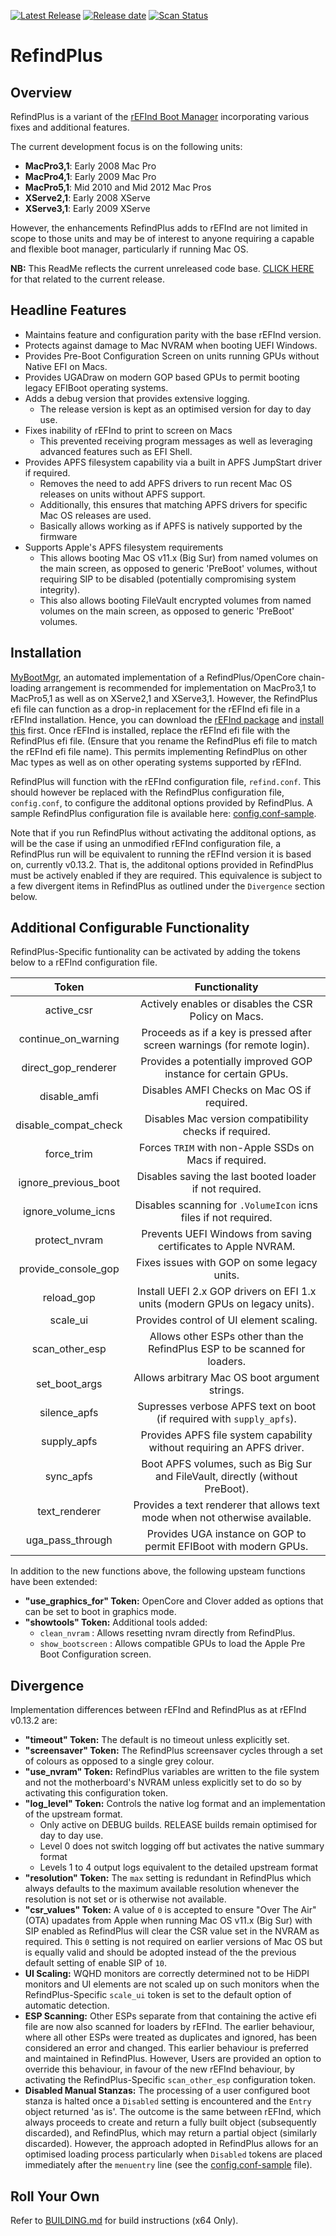 [![Latest Release](https://img.shields.io/github/release/dakanji/RefindPlus.svg?flat=1&label=current)](https://github.com/dakanji/RefindPlus/releases) [![Release date](https://img.shields.io/github/release-date/dakanji/RefindPlus.svg?flat=1&color=informational&label=when)](https://github.com/dakanji/RefindPlus/releases) [![Scan Status](https://scan.coverity.com/projects/22695/badge.svg?flat=1)](https://scan.coverity.com/projects/22695)

# RefindPlus
## Overview
RefindPlus is a variant of the [rEFInd Boot Manager](https://www.rodsbooks.com/refind) incorporating various fixes and additional features.

The current development focus is on the following units:
- **MacPro3,1**: Early 2008 Mac Pro
- **MacPro4,1**: Early 2009 Mac Pro
- **MacPro5,1**: Mid 2010 and Mid 2012 Mac Pros
- **XServe2,1**: Early 2008 XServe
- **XServe3,1**: Early 2009 XServe

However, the enhancements RefindPlus adds to rEFInd are not limited in scope to those units and may be of interest to anyone requiring a capable and flexible boot manager, particularly if running Mac OS.

**NB:** This ReadMe reflects the current unreleased code base. [CLICK HERE](https://github.com/dakanji/RefindPlus/blob/GOPFix/README-Released.md) for that related to the current release.

## Headline Features
- Maintains feature and configuration parity with the base rEFInd version.
- Protects against damage to Mac NVRAM when booting UEFI Windows.
- Provides Pre-Boot Configuration Screen on units running GPUs without Native EFI on Macs.
- Provides UGADraw on modern GOP based GPUs to permit booting legacy EFIBoot operating systems.
- Adds a debug version that provides extensive logging.
  * The release version is kept as an optimised version for day to day use.
- Fixes inability of rEFInd to print to screen on Macs
  * This prevented receiving program messages as well as leveraging advanced features such as EFI Shell.
- Provides APFS filesystem capability via a built in APFS JumpStart driver if required.
  * Removes the need to add APFS drivers to run recent Mac OS releases on units without APFS support.
  * Additionally, this ensures that matching APFS drivers for specific Mac OS releases are used.
  * Basically allows working as if APFS is natively supported by the firmware
- Supports Apple's APFS filesystem requirements
  * This allows booting Mac OS v11.x (Big Sur) from named volumes on the main screen, as opposed to generic 'PreBoot' volumes, without requiring SIP to be disabled (potentially compromising system integrity).
  * This also allows booting FileVault encrypted volumes from named volumes on the main screen, as opposed to generic 'PreBoot' volumes.

## Installation
[MyBootMgr](https://www.dakanji.com/creations/index.html), an automated implementation of a RefindPlus/OpenCore chain-loading arrangement is recommended for implementation on MacPro3,1 to MacPro5,1 as well as on XServe2,1 and XServe3,1. However, the RefindPlus efi file can function as a drop-in replacement for the rEFInd efi file in a rEFInd installation. Hence, you can download the [rEFInd package](https://www.rodsbooks.com/refind/getting.html) and [install this](https://www.rodsbooks.com/refind/installing.html) first. Once rEFInd is installed, replace the rEFInd efi file with the RefindPlus efi file. (Ensure that you rename the RefindPlus efi file to match the rEFInd efi file name). This permits implementing RefindPlus on other Mac types as well as on other operating systems supported by rEFInd.

RefindPlus will function with the rEFInd configuration file, `refind.conf`. This should however be replaced with the RefindPlus configuration file, `config.conf`, to configure the additonal options provided by RefindPlus. A sample RefindPlus configuration file is available here: [config.conf-sample](https://github.com/dakanji/RefindPlus/blob/GOPFix/config.conf-sample).

Note that if you run RefindPlus without activating the additonal  options, as will be the case if using an unmodified rEFInd configuration file, a RefindPlus run will be equivalent to running the rEFInd version it is based on, currently v0.13.2. That is, the additonal options provided in RefindPlus must be actively enabled if they are required. This equivalence is subject to a few divergent items in RefindPlus as outlined under the `Divergence` section below.

## Additional Configurable Functionality
RefindPlus-Specific funtionality can be activated by adding the tokens below to a rEFInd configuration file.

Token | Functionality
:----: | :----:
active_csr            |Actively enables or disables the CSR Policy on Macs.
continue_on_warning   |Proceeds as if a key is pressed after screen warnings (for remote login).
direct_gop_renderer   |Provides a potentially improved GOP instance for certain GPUs.
disable_amfi          |Disables AMFI Checks on Mac OS if required.
disable_compat_check  |Disables Mac version compatibility checks if required.
force_trim            |Forces `TRIM` with non-Apple SSDs on Macs if required.
ignore_previous_boot  |Disables saving the last booted loader if not required.
ignore_volume_icns    |Disables scanning for `.VolumeIcon` icns files if not required.
protect_nvram         |Prevents UEFI Windows from saving certificates to Apple NVRAM.
provide_console_gop   |Fixes issues with GOP on some legacy units.
reload_gop            |Install UEFI 2.x GOP drivers on EFI 1.x units (modern GPUs on legacy units).
scale_ui              |Provides control of UI element scaling.
scan_other_esp        |Allows other ESPs other than the RefindPlus ESP to be scanned for loaders.
set_boot_args         |Allows arbitrary Mac OS boot argument strings.
silence_apfs          |Supresses verbose APFS text on boot (if required with `supply_apfs`).
supply_apfs           |Provides APFS file system capability without requiring an APFS driver.
sync_apfs             |Boot APFS volumes, such as Big Sur and FileVault, directly (without PreBoot).
text_renderer         |Provides a text renderer that allows text mode when not otherwise available.
uga_pass_through      |Provides UGA instance on GOP to permit EFIBoot with modern GPUs.

In addition to the new functions above, the following upsteam functions have been extended:
- **"use_graphics_for" Token:** OpenCore and Clover added as options that can be set to boot in graphics mode.
- **"showtools" Token:** Additional tools added:
  - `clean_nvram` : Allows resetting nvram directly from RefindPlus.
  - `show_bootscreen` : Allows compatible GPUs to load the Apple Pre Boot Configuration screen.

## Divergence
Implementation differences between rEFInd and RefindPlus as at rEFInd v0.13.2 are:
- **"timeout" Token:** The default is no timeout unless explicitly set.
- **"screensaver" Token:** The RefindPlus screensaver cycles through a set of colours as opposed to a single grey colour.
- **"use_nvram" Token:** RefindPlus variables are written to the file system and not the motherboard's NVRAM unless explicitly set to do so by activating this configuration token.
- **"log_level" Token:** Controls the native log format and an implementation of the upstream format.
  * Only active on DEBUG builds. RELEASE builds remain optimised for day to day use.
  * Level 0 does not switch logging off but activates the native summary format
  * Levels 1 to 4 output logs equivalent to the detailed upstream format
- **"resolution" Token:** The `max` setting is redundant in RefindPlus which always defaults to the maximum available resolution whenever the resolution is not set or is otherwise not available.
- **"csr_values" Token:** A value of `0` is accepted to ensure "Over The Air" (OTA) upadates from Apple when running Mac OS v11.x (Big Sur) with SIP enabled as RefindPlus will clear the CSR value set in the NVRAM as required. This  `0` setting is not required on earlier versions of Mac OS but is equally valid and should be adopted instead of the the previous default setting of enable SIP of `10`.  
- **UI Scaling:** WQHD monitors are correctly determined not to be HiDPI monitors and UI elements are not scaled up on such monitors when the RefindPlus-Specific `scale_ui` token is set to the default option of automatic detection.
- **ESP Scanning:** Other ESPs separate from that containing the active efi file are now also scanned for loaders by rEFInd. The earlier behaviour, where all other ESPs were treated as duplicates and ignored, has been considered an error and changed. This earlier behaviour is preferred and maintained in RefindPlus. However, Users are provided an option to override this behaviour, in favour of the new rEFInd behaviour, by activating the RefindPlus-Specific `scan_other_esp` configuration token.
- **Disabled Manual Stanzas:** The processing of a user configured boot stanza is halted once a `Disabled` setting is encountered and the `Entry` object returned 'as is'. The outcome is the same between rEFInd, which always proceeds to create and return a fully built object (subsequently discarded), and RefindPlus, which may return a partial object (similarly discarded). However, the approach adopted in RefindPlus allows for an optimised loading process particularly when `Disabled` tokens are placed immediately after the `menuentry` line (see the [config.conf-sample](https://github.com/dakanji/RefindPlus/blob/GOPFix/config.conf-sample) file).

## Roll Your Own
Refer to [BUILDING.md](https://github.com/dakanji/RefindPlus/blob/GOPFix/BUILDING.md) for build instructions (x64 Only).
